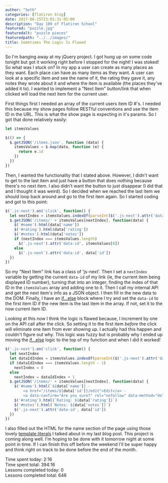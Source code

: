 ```yaml
---
author: "Seth"
categories: [flatiron blog]
date: 2017-06-15T23:01:31-05:00
description: "Day 109 of Flatiron School"
featured: "puzzle.jpg"
featuredalt: "puzzle pieces"
featuredpath: "../../images/"
title: Sometimes The Logic Is Flawed
---
```


So I'm banging away at my jQuery project. I got hung up on some code tonight but got it working right before I stopped for the night! I was stoked! So what was I stuck on? In my app a user can create as many places as they want. Each place can have as many items as they want. A user can look at a specific item and see the name of it, the rating they gave it, any notes they wrote about it and where the item is available (the places they've added it to). I wanted to implement a "Next Item" button/link that when clicked will load the next item for the current user.

First things first I needed an array of the current users item ID #'s. I needed this because my show pages follow RESTful conventions and use the item ID in the URL. This is what the show page is expecting in it's params. So I got that done relatively easily:

```javascript
let itemsValues

$(() => {
  $.getJSON('/items.json', function (data) {
    itemsValues = $.map(data, function (e) {
      return e.id
    })
  })
})
```

Then, I wanted the functionality that I stated above. However, I didn't want to get to the last item and just have a button that does nothing because there's no next item. I also didn't want the button to just disappear (I did that and I thought it was weird). So I decided when we reached the last item we should loop back around and go to the first item again. So I started coding and got to this point:

```javascript
$('.js-next').on('click', function() {
  let nextIndex = itemsValues.indexOf(parseInt($('.js-next').attr('data-id'))) + 1
  $.getJSON('/items/' + itemsValues[nextIndex], function(data) {
    $('#name').html(data['name'])
    $('#rating').html(data['rating'])
    $('#notes').html(data['notes'])
    if (nextIndex === itemsValues.length)
      $('.js-next').attr('data-id', itemsValues[0])
    else
      $('.js-next').attr('data-id', data['id'])
  })
})
```

So my "Next Item" link has a class of 'js-next'. Then I set a `nextIndex` variable by getting the current `data-id` of my link (ie, the current item being displayed ID number), turning that into an integer, finding the index of that ID in the `itemsValues` array and adding one to it. Then I call my internal API and get the next item's info as a JSON object. I then fill in the new data to the DOM. Finally, I have an [if...else][1] block where I try and set the `data-id` to the first item ID if the new item is the last item in the array. If not, set it to the now current item ID.

Looking at this now I think the logic is flawed because, I increment by one on the API call after the click. So setting it to the first item _before_ the click will eliminate one item from ever showing up. I actually had this happen and couldn't figure out why. This logic was fuzzy but is probably why I ended up moving the [if...else][1] logic to the top of my function and when I did it worked!

```javascript
$('.js-next').on('click', function() {
  let nextIndex
  let dataIdIndex = itemsValues.indexOf(parseInt($('.js-next').attr('data-id')))
  if (dataIdIndex === itemsValues.length - 1)
    nextIndex = 0
  else
    nextIndex = dataIdIndex + 1
  $.getJSON('/items/' + itemsValues[nextIndex], function(data) {
    $('#name').html(`${data['name']} -
        <a href="/items/${data['id']}/edit">Edit</a> -
        <a data-confirm="Are you sure?" rel="nofollow" data-method="delete" href="/items/${data['id']}">Delete</a>`)
    $('#rating').html(`Rating: ${data['rating']}`)
    $('#notes').html(`Notes: ${data['notes']}`)
    $('.js-next').attr('data-id', data['id'])
  })
})
```

I also filled out the HTML for the name section of the page using those lovely [template literals][2] I talked about in my last blog post. This project is coming along well. I'm hoping to be done with it tomorrow night at some point in time. If I can finish this off before the weekend I'll be super happy and think right on track to be done before the end of the month.

Time spent today: 2:16  
Time spent total: 394:16  
Lessons completed today: 0  
Lessons completed total: 646

  [1]:https://developer.mozilla.org/en-US/docs/Web/JavaScript/Reference/Statements/if...else
  [2]:https://developer.mozilla.org/en-US/docs/Web/JavaScript/Reference/Template_literals
